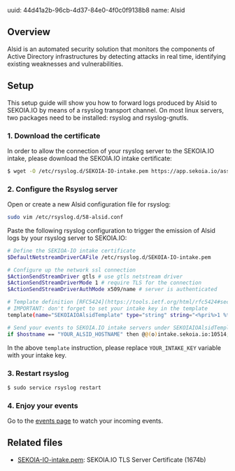 uuid: 44d41a2b-96cb-4d37-84e0-4f0c0f9138b8
name: Alsid 

## Overview
Alsid is an automated security solution that monitors the components of Active Directory infrastructures by detecting attacks in real time, identifying existing weaknesses and vulnerabilities.

## Setup
This setup guide will show you how to forward logs produced by Alsid to SEKOIA.IO by means of a rsyslog transport channel.
On most linux servers, two packages need to be installed: rsyslog and rsyslog-gnutls.

### 1. Download the certificate
In order to allow the connection of your rsyslog server to the SEKOIA.IO intake, please download the SEKOIA.IO intake certificate:

```bash
$ wget -O /etc/rsyslog.d/SEKOIA-IO-intake.pem https://app.sekoia.io/assets/files/SEKOIA-IO-intake.pem
```

### 2. Configure the Rsyslog server
Open or create a new Alsid configuration file for rsyslog: 
```bash
sudo vim /etc/rsyslog.d/58-alsid.conf
```

Paste the following rsyslog configuration to trigger the emission of Alsid logs by your rsyslog server to SEKOIA.IO:
```bash
# Define the SEKIOA-IO intake certificate
$DefaultNetstreamDriverCAFile /etc/rsyslog.d/SEKOIA-IO-intake.pem

# Configure up the network ssl connection
$ActionSendStreamDriver gtls # use gtls netstream driver
$ActionSendStreamDriverMode 1 # require TLS for the connection
$ActionSendStreamDriverAuthMode x509/name # server is authenticated

# Template definition [RFC5424](https://tools.ietf.org/html/rfc5424#section-7.2.2)
# IMPORTANT: don't forget to set your intake key in the template
template(name="SEKOIAIOAlsidTemplate" type="string" string="<%pri%>1 %timestamp:::date-rfc3339% %hostname% %app-name% %procid% LOG [SEKOIA@53288 intake_key=\"YOUR_INTAKE_KEY\"] %msg%\n")                                                                                               

# Send your events to SEKOIA.IO intake servers under SEKOIAIOAlsidTemplate template
if $hostname == "YOUR_ALSID_HOSTNAME" then @@(o)intake.sekoia.io:10514;SEKOIAIOAlsidTemplate
```

In the above `template` instruction, please replace `YOUR_INTAKE_KEY` variable with your intake key.


### 3. Restart rsyslog

```bash
$ sudo service rsyslog restart
```

### 4. Enjoy your events
Go to the [events page](https://app.sekoia.io/sic/events) to watch your incoming events.


## Related files
- [SEKOIA-IO-intake.pem](https://app.sekoia.io/assets/files/SEKOIA-IO-intake.pem): SEKOIA.IO TLS Server Certificate (1674b)
